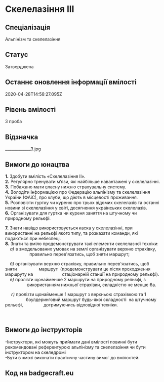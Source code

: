 # Скелелазіння ІІІ

## Спеціалізація

Альпінізм та скелелазіння

## Статус

Затверджена

## Останнє оновлення інформації вмілості

2020-04-28T14:56:27.095Z

## Рівень вмілості

3 проба

## Відзначка

_____________3.jpg

## Вимоги до юнацтва

<p></p><div>

<p><b>1.</b> Здобути
вмілість «Скелелазіння ІI<span>».&nbsp; <br>
<b>2.</b> Регулярно тренувати м’язи, які найбільше навантажені у скелелазінні.<br>
<b>3.</b> Побажано мати власну нижню страхувальну систему.<br>
<b>4.</b> Володіти інформацією про Федерацію альпінізму та скелелазіння України (ФАіС),
про клуби, що діють в місцевості проживання.<br>
<b>5.</b>&nbsp;</span><span>Розповісти гуртку чи
куреню про трьох відомих скелелазів та останні новини зі скелелазіння у світі,
досягнення українських скелелазів.<br>
<b>6.</b> Організувати для гуртка чи куреня заняття на
штучному чи природному рельєфі.</span></p>

<p><b>7.</b> <span>Знати навіщо використовується
каска у скелелазінні, при використанні на рельєфі якого типу, та розказати
команди, які подаються при небезпеці.<br>
<b>8.</b> Знати та вміло продемонструвати такі елементи скелелазної техніки:<br>&nbsp; &nbsp; <i>а)</i> в змодельованих умовах на землі організувати верхню страхівку,&nbsp; &nbsp; &nbsp; &nbsp; &nbsp; &nbsp; &nbsp; &nbsp; &nbsp; &nbsp; &nbsp; &nbsp; правильно
перев'язатись, щоб зняти маршрут;</span></p>

<p><span>&nbsp; &nbsp; <i>б)</i>
організувати верхню страхівку, правильно перев'язатись, щоб зняти&nbsp; &nbsp; &nbsp; &nbsp; &nbsp; &nbsp; &nbsp; &nbsp; &nbsp; маршрут&nbsp; (продемонструвати це після проходження
маршруту на&nbsp; &nbsp; &nbsp; &nbsp; &nbsp; &nbsp; &nbsp; &nbsp; &nbsp; &nbsp; &nbsp; &nbsp; стаціонарній станції на природному рельєфі).<br>&nbsp; &nbsp;<i> в) </i>пролізти щонайменше 2 маршрути на природному рельєфі, з&nbsp; &nbsp; &nbsp; &nbsp; &nbsp; &nbsp; &nbsp; &nbsp; &nbsp; &nbsp; &nbsp; &nbsp; &nbsp; &nbsp; &nbsp; використанням
нижньої страхівки, складністю не менше 6а.</span></p>

<p><span>&nbsp; &nbsp; <i>&nbsp;г)</i>
пролізти щонайменше 1 маршрут з верхньою страхівкою та 1&nbsp; &nbsp; &nbsp; &nbsp; &nbsp; &nbsp; &nbsp; &nbsp; &nbsp; &nbsp; &nbsp; &nbsp; &nbsp; &nbsp; &nbsp;боулдеринговий маршрут
будь-якої складності&nbsp; на штучному
рельєфі,&nbsp; &nbsp; &nbsp; &nbsp; &nbsp; &nbsp; &nbsp; &nbsp; &nbsp;дотримуючись відповідної техніки.</span></p>

</div><br><p></p>

## Вимоги до інструкторів

<p><span>-Інструктори, які можуть
приймати дані вмілості повинні бути рекомендовані референтурою альпінізму та
скелелазіння чи бути інструктором на скеледромі
<br>
-Бути в змозі виконати практичну частину вимог до вмілостей.</span></p>

## Код на badgecraft.eu

